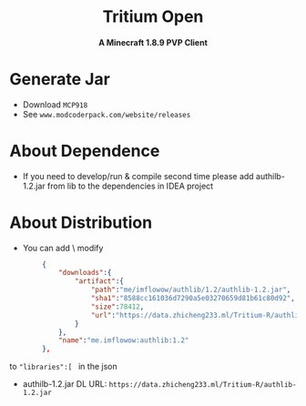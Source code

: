 <h1 align="center">Tritium Open</h1>
<h4 align="center">A Minecraft 1.8.9 PVP Client</h4>

# Generate Jar
- Download `MCP918`
- See `www.modcoderpack.com/website/releases`

# About Dependence
- If you need to develop/run & compile second time please add authilb-1.2.jar from lib to the dependencies in IDEA project

# About Distribution
- You can add \ modify 
```json
        {    
            "downloads":{
                "artifact":{
                    "path":"me/imflowow/authlib/1.2/authlib-1.2.jar",
                    "sha1":"8588cc161036d7290a5e03270659d81b61c80d92",
                    "size":78412,
                    "url":"https://data.zhicheng233.ml/Tritium-R/authlib-1.2.jar"
                }
            },
            "name":"me.imflowow:authlib:1.2"
        },
```
 to `"libraries":[ ` in the json


- authilb-1.2.jar DL URL: `https://data.zhicheng233.ml/Tritium-R/authlib-1.2.jar`
